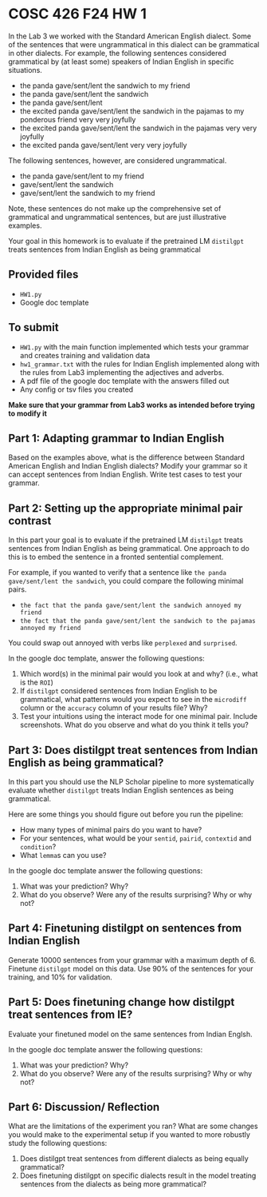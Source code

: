 # COSC 426 F24 HW 1

In the Lab 3 we worked with the Standard American English dialect. Some of the sentences that were ungrammatical in this dialect can be grammatical in other dialects. For example, the following sentences considered grammatical by (at least some) speakers of Indian English in specific situations.

- the panda gave/sent/lent the sandwich to my friend 
- the panda gave/sent/lent the sandwich
- the panda gave/sent/lent 
- the excited panda gave/sent/lent the sandwich in the pajamas to my ponderous friend very very joyfully
- the excited panda gave/sent/lent the sandwich in the pajamas very very joyfully
- the excited panda gave/sent/lent very very joyfully

The following sentences, however, are considered ungrammatical. 

- the panda gave/sent/lent to my friend 
- gave/sent/lent the sandwich 
- gave/sent/lent the sandwich to my friend


Note, these sentences do not make up the comprehensive set of grammatical and ungrammatical sentences, but are just illustrative examples. 

Your goal in this homework is to evaluate if the pretrained LM `distilgpt` treats sentences from Indian English as being grammatical

## Provided files

- `HW1.py`
- Google doc template

## To submit

- `HW1.py` with the main function implemented which tests your grammar and creates training and validation data
- `hw1_grammar.txt` with the rules for Indian English implemented along with the rules from Lab3 implementing the adjectives and adverbs. 
- A pdf file of the google doc template with the answers filled out
- Any config or tsv files you created

**Make sure that your grammar from Lab3 works as intended before trying to modify it**

## Part 1: Adapting grammar to Indian English

Based on the examples above, what is the difference between Standard American English and Indian English dialects? Modify your grammar so it can accept sentences from Indian English. Write test cases to test your grammar. 

## Part 2: Setting up the appropriate minimal pair contrast

In this part your goal is to evaluate if the pretrained LM `distilgpt` treats sentences from Indian English as being grammatical. One approach to do this is to embed the sentence in a fronted sentential complement.  

For example, if you wanted to verify that a sentence like `the panda gave/sent/lent the sandwich`, you could compare the following minimal pairs. 

- `the fact that the panda gave/sent/lent the sandwich annoyed my friend`
- `the fact that the panda gave/sent/lent the sandwich to the pajamas annoyed my friend `

You could swap out annoyed with verbs like `perplexed` and `surprised`. 

In the google doc template, answer the following questions: 

1. Which word(s) in the minimal pair would you look at and why? (i.e., what is the `ROI`)
2. If `distilgpt` considered sentences from Indian English to be grammatical, what patterns would you expect to see in the `microdiff` column or the `accuracy` column of your results file? Why? 
3. Test your intuitions using the interact mode for one minimal pair. Include screenshots. What do you observe and what do you think it tells you? 

## Part 3: Does distilgpt treat sentences from Indian English as being grammatical? 

In this part you should use the NLP Scholar pipeline to more systematically evaluate whether `distilgpt` treats Indian English sentences as being grammatical.

Here are some things you should figure out before you run the pipeline: 

- How many types of minimal pairs do you want to have? 
- For your sentences, what would be your `sentid`, `pairid`, `contextid` and `condition`?
- What `lemma`s can you use? 

In the google doc template answer the following questions: 

1. What was your prediction? Why? 
2. What do you observe? Were any of the results surprising? Why or why not?   

## Part 4: Finetuning distilgpt on sentences from Indian English 

Generate 10000 sentences from your grammar with a maximum depth of 6. Finetune `distilgpt` model on this data. Use 90% of the sentences for your training, and 10% for validation. 

## Part 5: Does finetuning change how distilgpt treat sentences from IE?

Evaluate your finetuned model on the same sentences from Indian Englsh. 

In the google doc template answer the following questions: 

1. What was your prediction? Why? 
2. What do you observe? Were any of the results surprising? Why or why not?  

## Part 6: Discussion/ Reflection

What are the limitations of the experiment you ran? What are some changes you would make to the experimental setup if you wanted to more robustly study the following questions: 

1. Does distilgpt treat sentences from different dialects as being equally grammatical? 
2. Does finetuning distilgpt on specific dialects result in the model treating sentences from the dialects as being more grammatical? 





